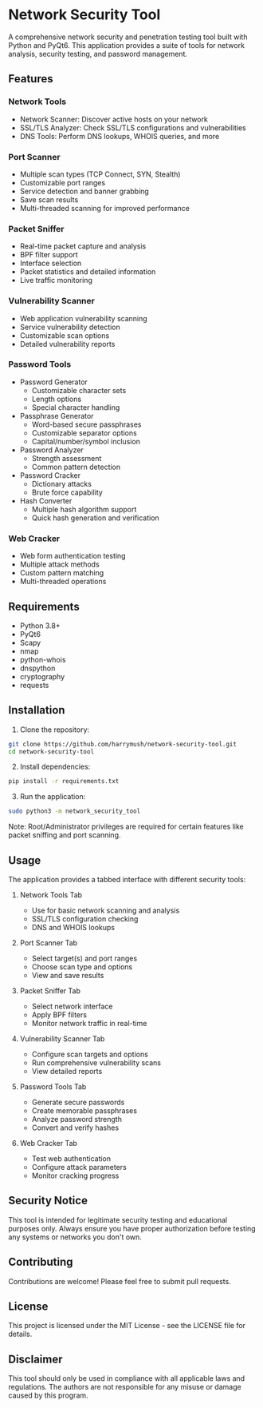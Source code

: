 # Network Security Tool

A comprehensive network security and penetration testing tool built with Python and PyQt6. This application provides a suite of tools for network analysis, security testing, and password management.

## Features

### Network Tools
- Network Scanner: Discover active hosts on your network
- SSL/TLS Analyzer: Check SSL/TLS configurations and vulnerabilities
- DNS Tools: Perform DNS lookups, WHOIS queries, and more

### Port Scanner
- Multiple scan types (TCP Connect, SYN, Stealth)
- Customizable port ranges
- Service detection and banner grabbing
- Save scan results
- Multi-threaded scanning for improved performance

### Packet Sniffer
- Real-time packet capture and analysis
- BPF filter support
- Interface selection
- Packet statistics and detailed information
- Live traffic monitoring

### Vulnerability Scanner
- Web application vulnerability scanning
- Service vulnerability detection
- Customizable scan options
- Detailed vulnerability reports

### Password Tools
- Password Generator
  - Customizable character sets
  - Length options
  - Special character handling
- Passphrase Generator
  - Word-based secure passphrases
  - Customizable separator options
  - Capital/number/symbol inclusion
- Password Analyzer
  - Strength assessment
  - Common pattern detection
- Password Cracker
  - Dictionary attacks
  - Brute force capability
- Hash Converter
  - Multiple hash algorithm support
  - Quick hash generation and verification

### Web Cracker
- Web form authentication testing
- Multiple attack methods
- Custom pattern matching
- Multi-threaded operations

## Requirements
- Python 3.8+
- PyQt6
- Scapy
- nmap
- python-whois
- dnspython
- cryptography
- requests

## Installation

1. Clone the repository:
```bash
git clone https://github.com/harrymush/network-security-tool.git
cd network-security-tool
```

2. Install dependencies:
```bash
pip install -r requirements.txt
```

3. Run the application:
```bash
sudo python3 -m network_security_tool
```

Note: Root/Administrator privileges are required for certain features like packet sniffing and port scanning.

## Usage

The application provides a tabbed interface with different security tools:

1. Network Tools Tab
   - Use for basic network scanning and analysis
   - SSL/TLS configuration checking
   - DNS and WHOIS lookups

2. Port Scanner Tab
   - Select target(s) and port ranges
   - Choose scan type and options
   - View and save results

3. Packet Sniffer Tab
   - Select network interface
   - Apply BPF filters
   - Monitor network traffic in real-time

4. Vulnerability Scanner Tab
   - Configure scan targets and options
   - Run comprehensive vulnerability scans
   - View detailed reports

5. Password Tools Tab
   - Generate secure passwords
   - Create memorable passphrases
   - Analyze password strength
   - Convert and verify hashes

6. Web Cracker Tab
   - Test web authentication
   - Configure attack parameters
   - Monitor cracking progress

## Security Notice

This tool is intended for legitimate security testing and educational purposes only. Always ensure you have proper authorization before testing any systems or networks you don't own.

## Contributing

Contributions are welcome! Please feel free to submit pull requests.

## License

This project is licensed under the MIT License - see the LICENSE file for details.

## Disclaimer

This tool should only be used in compliance with all applicable laws and regulations. The authors are not responsible for any misuse or damage caused by this program. 
